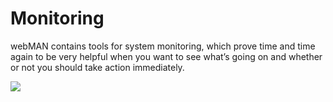 # Monitoring

webMAN contains tools for system monitoring, which prove time and time again to be very helpful when you want to see what’s going on and whether or not you should take action immediately.

![](../../../.gitbook/assets/wMAN-cpursx-1.png)
